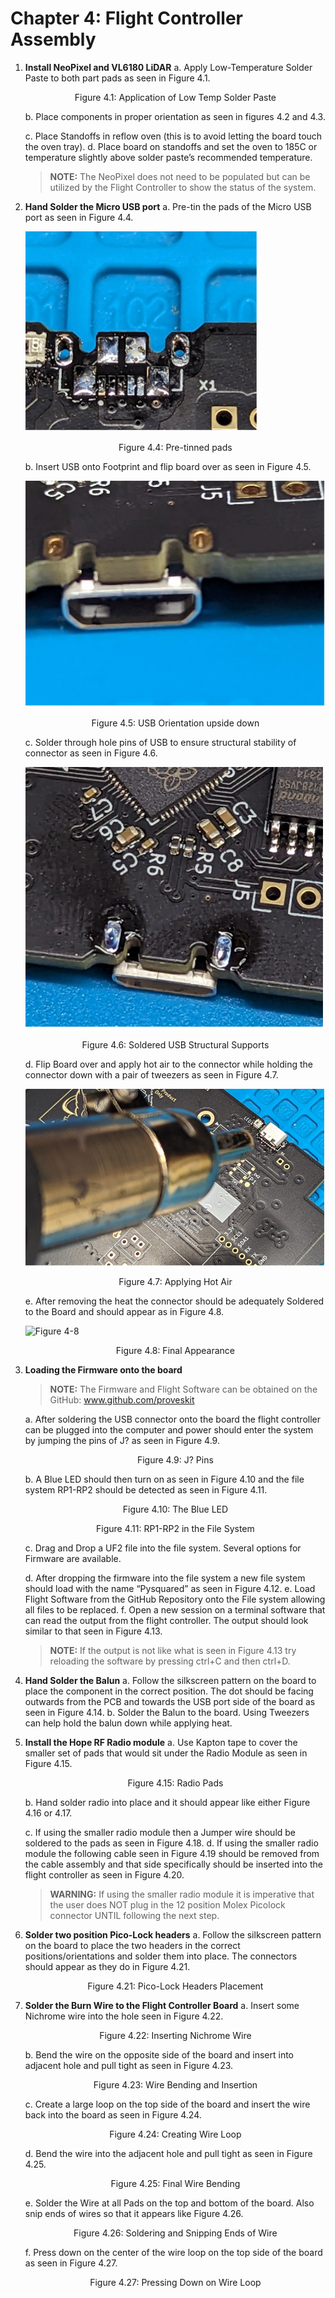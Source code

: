 # Chapter 4: Flight Controller Assembly

1. **Install NeoPixel and VL6180 LiDAR**
   a. Apply Low-Temperature Solder Paste to both part pads as seen in Figure 4.1.
   <p align="center">Figure 4.1: Application of Low Temp Solder Paste</p>
   b. Place components in proper orientation as seen in figures 4.2 and 4.3.
   
   c. Place Standoffs in reflow oven (this is to avoid letting the board touch the oven tray).
   d. Place board on standoffs and set the oven to 185C or temperature slightly above solder paste’s recommended temperature.
   
   > **NOTE:** The NeoPixel does not need to be populated but can be utilized by the Flight Controller to show the status of the system.

2. **Hand Solder the Micro USB port**
   a. Pre-tin the pads of the Micro USB port as seen in Figure 4.4.
   
   ![Figure 4-4](images/4-4.png)
   <p align="center">Figure 4.4: Pre-tinned pads</p>

   b. Insert USB onto Footprint and flip board over as seen in Figure 4.5.

   ![Figure 4-5](images/4-5.png)
   <p align="center">Figure 4.5: USB Orientation upside down</p>

   c. Solder through hole pins of USB to ensure structural stability of connector as seen in Figure 4.6.

   ![Figure 4-6](images/4-6.png)
   <p align="center">Figure 4.6: Soldered USB Structural Supports</p>

   d. Flip Board over and apply hot air to the connector while holding the connector down with a pair of tweezers as seen in Figure 4.7.

   ![Figure 4-7](images/4-7.png)
   <p align="center">Figure 4.7: Applying Hot Air</p>

   e. After removing the heat the connector should be adequately Soldered to the Board and should appear as in Figure 4.8.

   ![Figure 4-8](images/4-8.png)
   <p align="center">Figure 4.8: Final Appearance</p>

3. **Loading the Firmware onto the board**
    > **NOTE:** The Firmware and Flight Software can be obtained on the GitHub: www.github.com/proveskit 

   a. After soldering the USB connector onto the board the flight controller can be plugged into the computer and power should enter the system by jumping the pins of J? as seen in Figure 4.9.
   <p align="center">Figure 4.9: J? Pins</p>
   b. A Blue LED should then turn on as seen in Figure 4.10 and the file system RP1-RP2 should be detected as seen in Figure 4.11.
   <p align="center">Figure 4.10: The Blue LED</p>
   <p align="center">Figure 4.11: RP1-RP2 in the File System</p>
   c. Drag and Drop a UF2 file into the file system. Several options for Firmware are available.
   
   d. After dropping the firmware into the file system a new file system should load with the name “Pysquared” as seen in Figure 4.12.
   e. Load Flight Software from the GitHub Repository onto the File system allowing all files to be replaced.
   f. Open a new session on a terminal software that can read the output from the flight controller. The output should look similar to that seen in Figure 4.13.
   > **NOTE:** If the output is not like what is seen in Figure 4.13 try reloading the software by pressing ctrl+C and then ctrl+D.



4. **Hand Solder the Balun**
   a. Follow the silkscreen pattern on the board to place the component in the correct position. The dot should be facing outwards from the PCB and towards the USB port side of the board as seen in Figure 4.14.
   b. Solder the Balun to the board. Using Tweezers can help hold the balun down while applying heat.

5. **Install the Hope RF Radio module**
   a. Use Kapton tape to cover the smaller set of pads that would sit under the Radio Module as seen in Figure 4.15.
   <p align="center">Figure 4.15: Radio Pads</p>
   b. Hand solder radio into place and it should appear like either Figure 4.16 or 4.17.
   
   c. If using the smaller radio module then a Jumper wire should be soldered to the pads as seen in Figure 4.18.
   d. If using the smaller radio module the following cable seen in Figure 4.19 should be removed from the cable assembly and that side specifically should be inserted into the flight controller as seen in Figure 4.20.
   
   > **WARNING:** If using the smaller radio module it is imperative that the user does NOT plug in the 12 position Molex Picolock connector UNTIL following the next step.

6. **Solder two position Pico-Lock headers**
   a. Follow the silkscreen pattern on the board to place the two headers in the correct positions/orientations and solder them into place. The connectors should appear as they do in Figure 4.21.
   <p align="center">Figure 4.21: Pico-Lock Headers Placement</p>

7. **Solder the Burn Wire to the Flight Controller Board**
   a. Insert some Nichrome wire into the hole seen in Figure 4.22.
   <p align="center">Figure 4.22: Inserting Nichrome Wire</p>
   b. Bend the wire on the opposite side of the board and insert into adjacent hole and pull tight as seen in Figure 4.23.
   <p align="center">Figure 4.23: Wire Bending and Insertion</p>
   c. Create a large loop on the top side of the board and insert the wire back into the board as seen in Figure 4.24.
   <p align="center">Figure 4.24: Creating Wire Loop</p>
   d. Bend the wire into the adjacent hole and pull tight as seen in Figure 4.25.
   <p align="center">Figure 4.25: Final Wire Bending</p>
   e. Solder the Wire at all Pads on the top and bottom of the board. Also snip ends of wires so that it appears like Figure 4.26.
   <p align="center">Figure 4.26: Soldering and Snipping Ends of Wire</p>
   f. Press down on the center of the wire loop on the top side of the board as seen in Figure 4.27.
   <p align="center">Figure 4.27: Pressing Down on Wire Loop</p>

